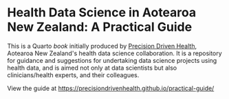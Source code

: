 # Health Data Science in Aotearoa New Zealand: A Practical Guide

This is a Quarto _book_ initially produced by [Precision Driven Health](https://precisiondrivenhealth.com), Aotearoa New Zealand's health data science collaboration. It is a repository for guidance and suggestions for undertaking data science projects using health data, and is aimed not only at data scientists but also clinicians/health experts, and their colleagues.

View the guide at https://precisiondrivenhealth.github.io/practical-guide/

